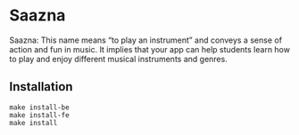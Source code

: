 # Saazna

Saazna: This name means “to play an instrument” and conveys a sense of action and fun in music. It implies that your app can help students learn how to play and enjoy different musical instruments and genres.

## Installation
```
make install-be
make install-fe
make install
```
